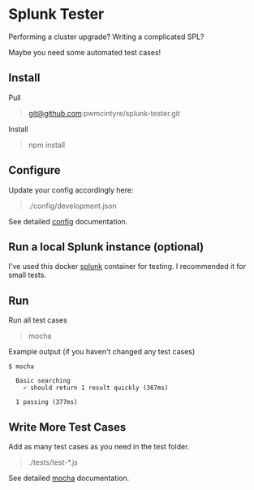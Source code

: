 # Splunk Tester

Performing a cluster upgrade?
Writing a complicated SPL?

Maybe you need some automated test cases!

## Install
Pull
> git@github.com:pwmcintyre/splunk-tester.git

Install
>  npm install

## Configure

Update your config accordingly here:
> ./config/development.json

See detailed [config](https://www.npmjs.com/package/config) documentation.

## Run a local Splunk instance (optional)

I've used this docker [splunk](https://hub.docker.com/r/johnsandiford/splunk) container for testing. I recommended it for small tests.

## Run

Run all test cases
> mocha

Example output (if you haven't changed any test cases)

    $ mocha    
    
      Basic searching
        ✓ should return 1 result quickly (367ms)
    
      1 passing (377ms)

## Write More Test Cases
Add as many test cases as you need in the test folder.
> ./tests/test-*.js

See detailed [mocha](https://www.npmjs.com/package/mocha) documentation.
